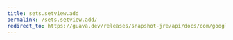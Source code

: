 ```yaml
---
title: sets.setview.add
permalink: /sets.setview.add/
redirect_to: https://guava.dev/releases/snapshot-jre/api/docs/com/google/common/collect/Sets.SetView.html#add-E-
---
```

